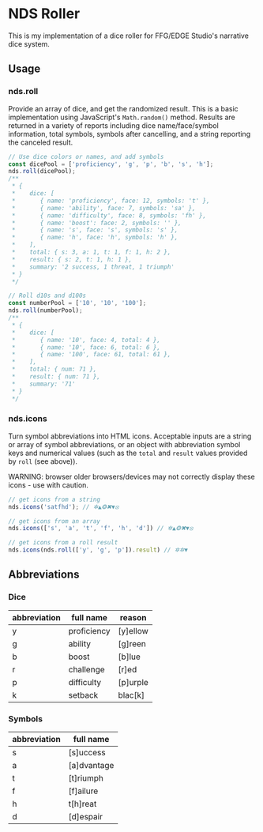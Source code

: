 # NDS Roller

This is my implementation of a dice roller for FFG/EDGE Studio's narrative dice system.

## Usage

### nds.roll
Provide an array of dice, and get the randomized result. This is a basic implementation using JavaScript's `Math.random()` method. Results are returned in a variety of reports including dice name/face/symbol information, total symbols, symbols after cancelling, and a string reporting the canceled result.

```js
// Use dice colors or names, and add symbols
const dicePool = ['proficiency', 'g', 'p', 'b', 's', 'h'];
nds.roll(dicePool);
/**
 * {
 *    dice: [
 *       { name: 'proficiency', face: 12, symbols: 't' },
 *       { name: 'ability', face: 7, symbols: 'sa' },
 *       { name: 'difficulty', face: 8, symbols: 'fh' },
 *       { name: 'boost': face: 2, symbols: '' },
 *       { name: 's', face: 's', symbols: 's' },
 *       { name: 'h', face: 'h', symbols: 'h' },
 *    ],
 *    total: { s: 3, a: 1, t: 1, f: 1, h: 2 },
 *    result: { s: 2, t: 1, h: 1 },
 *    summary: '2 success, 1 threat, 1 triumph'
 * }
 */

// Roll d10s and d100s
const numberPool = ['10', '10', '100'];
nds.roll(numberPool);
/**
 * {
 *    dice: [
 *       { name: '10', face: 4, total: 4 },
 *       { name: '10', face: 6, total: 6 },
 *       { name: '100', face: 61, total: 61 },
 *    ],
 *    total: { num: 71 },
 *    result: { num: 71 },
 *    summary: '71'
 * }
 */
```

### nds.icons
Turn symbol abbreviations into HTML icons. Acceptable inputs are a string or array of symbol abbreviations, or an object with abbreviation symbol keys and numerical values (such as the `total` and `result` values provided by `roll` (see above)).

WARNING: browser older browsers/devices may not correctly display these icons - use with caution.

```js
// get icons from a string
nds.icons('satfhd'); // ✲▲❂✖▼⦻

// get icons from an array
nds.icons(['s', 'a', 't', 'f', 'h', 'd']) // ✲▲❂✖▼⦻

// get icons from a roll result
nds.icons(nds.roll(['y', 'g', 'p']).result) // ✲✲▼
```

## Abbreviations
### Dice
| abbreviation | full name   | reason   |
| ------------ | ----------- | -------- |
| y            | proficiency | [y]ellow |
| g            | ability     | [g]reen  |
| b            | boost       | [b]lue   |
| r            | challenge   | [r]ed    |
| p            | difficulty  | [p]urple |
| k            | setback     | blac[k]  |

### Symbols
| abbreviation | full name   |
| ------------ | ----------- |
| s            | [s]uccess   |
| a            | [a]dvantage |
| t            | [t]riumph   |
| f            | [f]ailure   |
| h            | t[h]reat    |
| d            | [d]espair   |